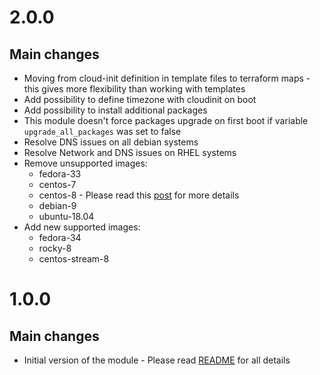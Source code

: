 # 2.0.0
## Main changes
- Moving from cloud-init definition in template files to terraform maps - this gives more flexibility than working with templates
- Add possibility to define timezone with cloudinit on boot
- Add possibility to install additional packages
- This module doesn't force packages upgrade on first boot if variable `upgrade_all_packages` was set to false
- Resolve DNS issues on all debian systems
- Resolve Network and DNS issues on RHEL systems
- Remove unsupported images:
    - fedora-33
    - centos-7
    - centos-8 - Please read this [post](https://blog.centos.org/2020/12/future-is-centos-stream/) for more details
    - debian-9
    - ubuntu-18.04
- Add new supported images:
    - fedora-34
    - rocky-8
    - centos-stream-8

# 1.0.0
## Main changes
- Initial version of the module - Please read [README](https://github.com/wszychta/terraform-module.hcloud-user-data/blob/master/README.md) for all details